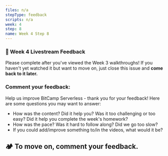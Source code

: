 ```yaml
---
files: n/a
stepType: feedback
scripts: n/a
week: 4
step: 8
name: Week 4 Step 8
---
```

### 📝 Week 4 Livestream Feedback

Please complete after you've viewed the Week 3 walkthroughs! If you haven't yet watched it but want to move on, just close this issue and **come back to it later.**

### Comment your feedback:

Help us improve BitCamp Serverless - thank you for your feedback! Here are some questions you may want to answer:
- How was the content? Did it help you? Was it too challenging or too easy? Did it help you complete the week's homework?
- How was the pace? Was it hard to follow along? Did we go too slow?
- If you could add/improve something to/in the videos, what would it be?

## **:camping: To move on, comment your feedback.**
